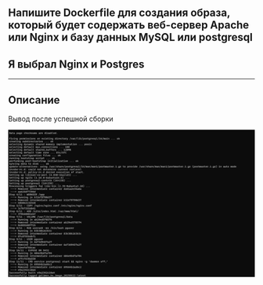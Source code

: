 ## Напишите Dockerfile для создания образа, который будет содержать веб-сервер Apache или Nginx и базу данных MySQL или postgresql

## Я выбрал Nginx и Postgres

---
## Описание
Вывод после успешной сборки

![Результат сборки](img/img.png)

